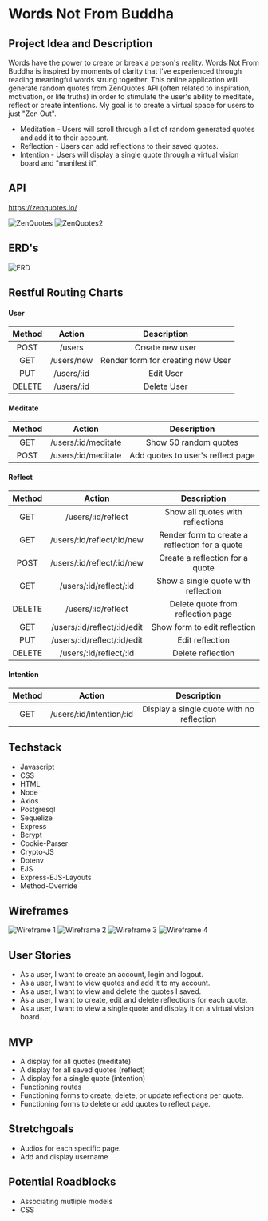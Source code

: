 # Words Not From Buddha

## Project Idea and Description

Words have the power to create or break a person's reality. 
Words Not From Buddha is inspired by moments of clarity that I've experienced through reading meaningful words strung together. This online application will generate random quotes from ZenQuotes API (often related to inspiration, motivation, or life truths) in order to stimulate the user's ability to meditate, reflect or create intentions. 
My goal is to create a virtual space for users to just "Zen Out".

* Meditation - Users will scroll through a list of random generated quotes and add it to their account.
* Reflection - Users can add reflections to their saved quotes.
* Intention - Users will display a single quote through a virtual vision board and "manifest it".

## API

https://zenquotes.io/

![ZenQuotes](./media/APIProof2.png)
![ZenQuotes2](./media/Apiproof.png)

## ERD's
![ERD](./media/ERD.png)


## Restful Routing Charts

#### User

| Method | Action | Description |
|:------:|:------:|:-----------:|
| POST   | /users | Create new user |
| GET    | /users/new | Render form for creating new User |
| PUT    | /users/:id | Edit User |
| DELETE | /users/:id | Delete User |

#### Meditate
| Method | Action | Description |
|:------:|:------:|:-----------:|
| GET    | /users/:id/meditate | Show 50 random quotes |
| POST   | /users/:id/meditate | Add quotes to user's reflect page |

#### Reflect
| Method | Action | Description |
|:------:|:------:|:-----------:|
| GET    | /users/:id/reflect | Show all quotes with reflections |
| GET    | /users/:id/reflect/:id/new | Render form to create a reflection for a quote |
| POST   | /users/:id/reflect/:id/new | Create a reflection for a quote |
| GET    | /users/:id/reflect/:id | Show a single quote with reflection |
| DELETE | /users/:id/reflect | Delete quote from reflection page |
| GET    | /users/:id/reflect/:id/edit | Show form to edit reflection |
| PUT    | /users/:id/reflect/:id/edit | Edit reflection |
| DELETE | /users/:id/reflect/:id | Delete reflection |

#### Intention
| Method | Action | Description |
|:------:|:------:|:-----------:|
| GET    | /users/:id/intention/:id | Display a single quote with no reflection|

## Techstack

* Javascript
* CSS
* HTML
* Node
* Axios
* Postgresql
* Sequelize
* Express
* Bcrypt
* Cookie-Parser
* Crypto-JS
* Dotenv
* EJS
* Express-EJS-Layouts
* Method-Override


## Wireframes
![Wireframe 1](./media/Wireframe1.png)
![Wireframe 2](./media/Wireframe2.png)
![Wireframe 3](./media/Wireframe3.png)
![Wireframe 4](./media/Wireframe4.png)

## User Stories

* As a user, I want to create an account, login and logout.
* As a user, I want to view quotes and add it to my account.
* As a user, I want to view and delete the quotes I saved.
* As a user, I want to create, edit and delete reflections for each quote.
* As a user, I want to view a single quote and display it on a virtual vision board.

## MVP
* A display for all quotes (meditate)
* A display for all saved quotes (reflect)
* A display for a single quote (intention)
* Functioning routes
* Functioning forms to create, delete, or update reflections per quote.
* Functioning forms to delete or add quotes to reflect page.

## Stretchgoals
* Audios for each specific page.
* Add and display username

## Potential Roadblocks
* Associating mutliple models
* CSS
